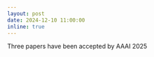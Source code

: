 ```yaml
---
layout: post
date: 2024-12-10 11:00:00
inline: true
---
```


Three papers have been accepted by AAAI 2025
